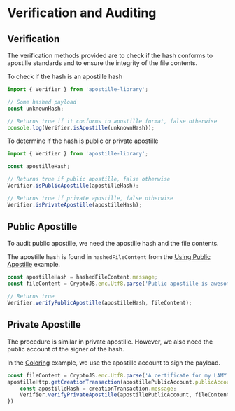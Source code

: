 # Verification and Auditing

## Verification

The verification methods provided are to check if the hash conforms to apostille standards and to ensure the integrity of the file contents.

To check if the hash is an apostille hash
``` js
import { Verifier } from 'apostille-library';

// Some hashed payload
const unknownHash;

// Returns true if it conforms to apostille format, false otherwise
console.log(Verifier.isApostille(unknownHash));
```

To determine if the hash is public or private apostille
``` js
import { Verifier } from 'apostille-library';

const apostilleHash;

// Returns true if public apostille, false otherwise
Verifier.isPublicApostille(apostilleHash);

// Returns true if private apostille, false otherwise
Verifier.isPrivateApostille(apostilleHash);
```

## Public Apostille

To audit public apostille, we need the apostille hash and the file contents.

The apostille hash is found in `hashedFileContent` from the [Using Public Apostille](./digital-assets.html#using-public-apostille) example.

``` js
const apostilleHash = hashedFileContent.message;
const fileContent = CryptoJS.enc.Utf8.parse('Public apostille is awesome !');

// Returns true
Verifier.verifyPublicApostille(apostilleHash, fileContent);
```

## Private Apostille

The procedure is similar in private apostille. However, we also need the public account of the signer of the hash.

In the [Coloring](./real-assets.html#coloring) example, we use the apostille account to sign the payload.

```js
const fileContent = CryptoJS.enc.Utf8.parse('A certificate for my LAMY 2000');
apostilleHttp.getCreationTransaction(apostillePublicAccount.publicAccount).then((creationTransaction) => {
    const apostilleHash = creationTransaction.message;
    Verifier.verifyPrivateApostille(apostillePublicAccount, fileContent, apostilleHash);
})
```
